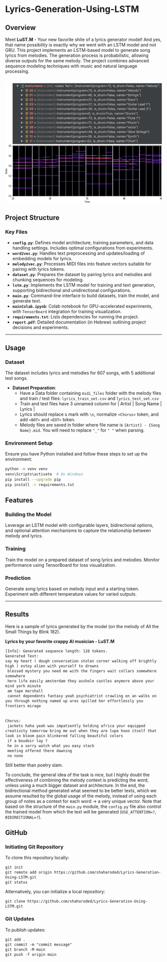 # Lyrics-Generation-Using-LSTM

## Overview
Meet **LuST.M** - Your new favorite shite of a lyrics generator model!
And yes, that name possibility is exactly why we went with an LSTM model and not GRU.
This project implements an LSTM-based model to generate song lyrics from melodies. The generation process is probabilistic, allowing diverse outputs for the same melody. The project combines advanced sequence modeling techniques with music and natural language processing.

![midi image](Images/midi_image.png)
---

## Project Structure

### Key Files
- **`config.py`**: Defines model architecture, training parameters, and data handling settings. Includes optimal configurations from experiments.
- **`word2vec.py`**: Handles text preprocessing and updates/loading of embedding models for lyrics.
- **`melody2vec.py`**: Processes MIDI files into feature vectors suitable for pairing with lyrics tokens.
- **`dataset.py`**: Prepares the dataset by pairing lyrics and melodies and chunking sequences for modeling.
- **`lstm.py`**: Implements the LSTM model for training and text generation, supporting bidirectional and unidirectional configurations.
- **`main.py`**: Command-line interface to build datasets, train the model, and generate text.
- **`mainColab.ipynb`**: Colab notebook for GPU-accelerated experiments, with `TensorBoard` integration for training visualization.
- **`requirements.txt`**: Lists dependencies for running the project.
- **`report.pdf`**: Detailed documentation (in Hebrew) outlining project decisions and experiments.

---

## Usage

### Dataset
The dataset includes lyrics and melodies for 607 songs, with 5 additional test songs. 

- **Dataset Preparation**:
  - Have a Data folder containing `midi_files` folder with the melody files and train / test files: `lyrics_train_set.csv` and `lyrics_test_set.csv`
  - Train and test files have 3 unnamed column for | Artist | Song Name | Lyrics |
  - Lyrics should replace `&` mark with `\n`, normalize `<Chorus>` token, and add `<BOT>` and `<EOT>` token.
  - Melody files are saved in folder where file name is `{Artist} - {Song Name}.mid`. You will need to replace `"_"` for `" "` when parsing. 

### Environment Setup
Ensure you have Python installed and follow these steps to set up the environment:

```bash
python -m venv venv
venv\Scripts\activate  # On Windows
pip install --upgrade pip
pip install -r requirements.txt
```

## Features
### Building the Model
Leverage an LSTM model with configurable layers, bidirectional options, and optional attention mechanisms to capture the relationship between melody and lyrics.

### Training
Train the model on a prepared dataset of song lyrics and melodies. Monitor performance using TensorBoard for loss visualization.

### Prediction
Generate song lyrics based on melody input and a starting token. Experiment with different temperature values for varied outputs.

---

## Results

Here is a sample of lyrics generated by the model (on the melody of All the Small Things by Blink 182).

**Lyrics by your favorite crappy AI musician - LuST.M**

```
[Info]: Generated sequence length: 128 tokens.
Generated Text:
say my heart ( dough conversation stolen corner walking off brightly high ) estoy alien with yourself to drowns
 blessed mystery you need me with the fingers wait collars somewhere somewhere
 hero life easily amsterdam they asshole castles anymore above your mind york minute
 am tape marshall
 cannot dependents fantasy yeah psychiatrist crawling on an walks on you through nothing named up ares spilled her effortlessly you frontiers mirage


Chorus:
 jackets haha yeah was impatiently holding africa your equipped creativity tomorrow bring me out when they are lupe hooo itself that look in bloom pain blinkered falling beautiful colors
 if a boudoir lay ?
 he in a sorry watch what you easy stack
 meeting offered there dawning
 no nono
```
Still better than poetry slam.

To conclude, the general idea of the task is nice, but I highly doubt the effectiveness of combining the melody context is predicting the word, unless using a much bigger dataset and architecture.
In the end, the bidirectional method generated what seemed to be better texts, which we assume resulted by the global usage of the melody, instead of using each group of notes as a context for each word -> a very unique vector.
Note that based on the structure of the `main.py` module, the `config.py` file also control the trained model from which the text will be generated (`USE_ATTENTION=?`, `BIDIRECTIONAL=?`).

## GitHub
### Initiating Git Repository
To clone this repository locally:
```
git init
git remote add origin https://github.com/shaharoded/Lyrics-Generation-Using-LSTM.git
git status
```
Alternatively, you can initialize a local repository:
```
git clone https://github.com/shaharoded/Lyrics-Generation-Using-LSTM.git
```

### Git Updates
To publish updates:
```
git add .
git commit -m "commit message"
git branch -M main
git push -f origin main
```
